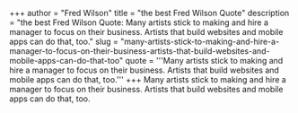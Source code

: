 +++
author = "Fred Wilson"
title = "the best Fred Wilson Quote"
description = "the best Fred Wilson Quote: Many artists stick to making and hire a manager to focus on their business. Artists that build websites and mobile apps can do that, too."
slug = "many-artists-stick-to-making-and-hire-a-manager-to-focus-on-their-business-artists-that-build-websites-and-mobile-apps-can-do-that-too"
quote = '''Many artists stick to making and hire a manager to focus on their business. Artists that build websites and mobile apps can do that, too.'''
+++
Many artists stick to making and hire a manager to focus on their business. Artists that build websites and mobile apps can do that, too.
